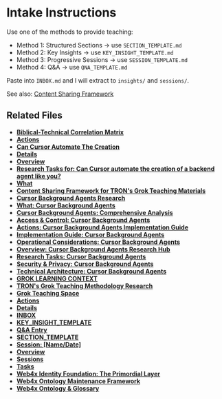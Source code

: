 # Intake Instructions
Use one of the methods to provide teaching:

- Method 1: Structured Sections → use `SECTION_TEMPLATE.md`
- Method 2: Key Insights → use `KEY_INSIGHT_TEMPLATE.md`
- Method 3: Progressive Sessions → use `SESSION_TEMPLATE.md`
- Method 4: Q&A → use `QNA_TEMPLATE.md`

Paste into `INBOX.md` and I will extract to `insights/` and `sessions/`.

See also: [Content Sharing Framework](../../content-sharing-framework.md)
## Related Files

- **[Biblical-Technical Correlation Matrix](../../research/biblical-technical-correlation.md)**
- **[Actions](../../research/can-cursor-automate-the-creation/actions.md)**
- **[Can Cursor Automate The Creation](../../research/can-cursor-automate-the-creation/can-cursor-automate-the-creation.md)**
- **[Details](../../research/can-cursor-automate-the-creation/details.md)**
- **[Overview](../../research/can-cursor-automate-the-creation/overview.md)**
- **[Research Tasks for: Can Cursor automate the creation of a backend agent like you?](../../research/can-cursor-automate-the-creation/research-tasks.md)**
- **[What](../../research/can-cursor-automate-the-creation/what.md)**
- **[Content Sharing Framework for TRON's Grok Teaching Materials](../../research/content-sharing-framework.md)**
- **[Cursor Background Agents Research](../../research/cursor-background-agents/0_topic.md)**
- **[What: Cursor Background Agents](../../research/cursor-background-agents/1_what.md)**
- **[Cursor Background Agents: Comprehensive Analysis](../../research/cursor-background-agents/2_answer.md)**
- **[Access & Control: Cursor Background Agents](../../research/cursor-background-agents/access-control.md)**
- **[Actions: Cursor Background Agents Implementation Guide](../../research/cursor-background-agents/actions.md)**
- **[Implementation Guide: Cursor Background Agents](../../research/cursor-background-agents/implementation-guide.md)**
- **[Operational Considerations: Cursor Background Agents](../../research/cursor-background-agents/operational-considerations.md)**
- **[Overview: Cursor Background Agents Research Hub](../../research/cursor-background-agents/overview.md)**
- **[Research Tasks: Cursor Background Agents](../../research/cursor-background-agents/research-tasks.md)**
- **[Security & Privacy: Cursor Background Agents](../../research/cursor-background-agents/security-privacy.md)**
- **[Technical Architecture: Cursor Background Agents](../../research/cursor-background-agents/technical-architecture.md)**
- **[GROK LEARNING CONTEXT](../../research/grok-learning-context.md)**
- **[TRON's Grok Teaching Methodology Research](../../research/grok-teaching-research-analysis.md)**
- **[Grok Teaching Space](../../research/grok-teaching/README.md)**
- **[Actions](../../research/grok-teaching/actions.md)**
- **[Details](../../research/grok-teaching/details.md)**
- **[INBOX](../../research/grok-teaching/intake/INBOX.md)**
- **[KEY_INSIGHT_TEMPLATE](../../research/grok-teaching/intake/KEY_INSIGHT_TEMPLATE.md)**
- **[Q&A Entry](../../research/grok-teaching/intake/QNA_TEMPLATE.md)**
- **[SECTION_TEMPLATE](../../research/grok-teaching/intake/SECTION_TEMPLATE.md)**
- **[Session: [Name/Date]](../../research/grok-teaching/intake/SESSION_TEMPLATE.md)**
- **[Overview](../../research/grok-teaching/overview.md)**
- **[Sessions](../../research/grok-teaching/sessions/README.md)**
- **[Tasks](../../research/grok-teaching/tasks.md)**
- **[Web4x Identity Foundation: The Primordial Layer](../../research/web4x-identity-foundation.md)**
- **[Web4x Ontology Maintenance Framework](../../research/web4x-ontology-maintenance.md)**
- **[Web4x Ontology & Glossary  ](../../research/web4x-ontology.md)**
